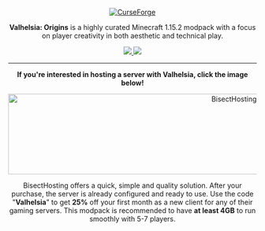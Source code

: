 <p align="center">
  <a href="https://www.curseforge.com/minecraft/modpacks/valhelsia-origins">
    <img border="0" alt="CurseForge" src="https://zupimages.net/up/21/09/b2fl.png">
  </a>
</p>

<p align="center">
<strong>Valhelsia: Origins</strong> is a highly curated Minecraft 1.15.2 modpack with a focus on player creativity in both aesthetic and technical play.
<p align="center">
  <a href="https://valhelsia.net/discord">
    <img src="https://img.shields.io/discord/396333981601234944?color=1b1b1b&label=Discord&logo=Discord&style=plastic">
  </a>
  <a href="https://twitter.com/valhelsia">
    <img src="https://img.shields.io/twitter/follow/valhelsia?color=1b1b1b&label=Twitter&logo=twitter&style=plastic">
  </a>
</p>

------------------------------

<p align="center">
  <strong>If you're interested in hosting a server with Valhelsia, click the image below!</strong>
</p>

<p align="center">
  <a href="https://bisecthosting.com/Valhelsia">
    <img border="0" alt="BisectHosting" src="https://zupimages.net/up/20/45/qo6j.png" width="900" height="164">
  </a>
</p>                                                                                                                                             

<p align="center">
BisectHosting offers a quick, simple and quality solution. After your purchase, the server is already configured and ready to use.                 
Use the code "<strong>Valhelsia</strong>" to get <strong>25%</strong> off your first month as a new client for any of their gaming servers.                                                                         
This modpack is recommended to have <strong>at least 4GB</strong> to run smoothly with 5-7 players.
</p>

